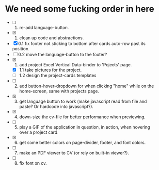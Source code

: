 # We need some fucking order in here
- [ ] 0001. re-add language-button.
- [x] 001. clean up code and abstractions.
- [x] 0.1 fix footer not sticking to bottom after cards auto-row past its position.
- [ ] 0.2 move the language-button to the footer?
- [x] 1. add project Excel Vertical Data-binder to 'Pojects' page.
    - [x] 1.1 take pictures for the project.
    - [ ] 1.2 design the project-cards templates
- [ ] 2. add button-hover-dropdown for when clicking "home" while on the home-screen, same with projects page.
- [x] 3. get language button to work (make javascript read from file and paste? Or hardcode into javascript?).
- [x] 4. down-size the cv-file for better performance when previewing.
- [ ] 5. play a GIF of the application in question, in action, when hovering over a project card.
- [x] 6. get some better colors on page-divider, footer, and font colors.
- [ ] 7. make an PDF viewer to CV (or rely on built-in viewer?).
- [ ] 8. fix font on cv.